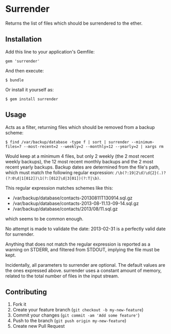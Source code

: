 # Surrender

Returns the list of files which should be surrendered to the ether.

## Installation

Add this line to your application's Gemfile:

    gem 'surrender'

And then execute:

    $ bundle

Or install it yourself as:

    $ gem install surrender

## Usage

Acts as a filter, returning files which should be removed from a backup scheme:

    $ find /var/backup/database -type f | sort | surrender --minimum-files=7 --most-recent=2 --weekly=2 --monthly=12 --yearly=2 | xargs rm

Would keep at a minimum 4 files, but only 2 weekly (the 2 most recent weekly backups),
the 12 most recent monthly backups and the 2 most recent yearly backups. Backup dates
are determined from the file's path, which must match the following regular
expression: `/\b(?:19|2\d)\d{2}(.)?(?:0\d|1[012])\1(?:[012]\d|3[01])(?:T|\b)`.

This regular expression matches schemes like this:

* /var/backup/database/contacts-20130811T130914.sql.gz
* /var/backup/database/contacts-2013-08-11.13-09-14.sql.gz
* /var/backup/database/contacts/2013/08/11.sql.gz

which seems to be common enough.

No attempt is made to validate the date: 2013-02-31 is a perfectly valid date for surrender.

Anything that does not match the regular expression is reported as a warning on STDERR, and filtered from
STDOUT, implying the file must be kept.

Incidentally, all parameters to surrender are optional. The default values are the ones expressed above.
surrender uses a constant amount of memory, related to the total number of files in the input stream.

## Contributing

1. Fork it
2. Create your feature branch (`git checkout -b my-new-feature`)
3. Commit your changes (`git commit -am 'Add some feature'`)
4. Push to the branch (`git push origin my-new-feature`)
5. Create new Pull Request
